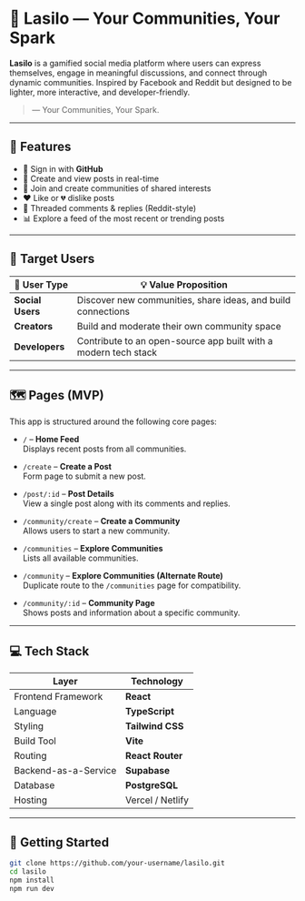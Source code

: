 # 🪩 Lasilo — Your Communities, Your Spark

**Lasilo** is a gamified social media platform where users can express themselves, engage in meaningful discussions, and connect through dynamic communities. Inspired by Facebook and Reddit but designed to be lighter, more interactive, and developer-friendly.

>— Your Communities, Your Spark.

---

## 🌟 Features

- 🔐 Sign in with **GitHub**
- 📝 Create and view posts in real-time
- 📌 Join and create communities of shared interests
- ❤️ Like or 💔 dislike posts
- 💬 Threaded comments & replies (Reddit-style)
- 📊 Explore a feed of the most recent or trending posts

---

## 🧩 Target Users

| 👤 User Type     | 💡 Value Proposition                                                |
|------------------|---------------------------------------------------------------------|
| **Social Users** | Discover new communities, share ideas, and build connections       |
| **Creators**     | Build and moderate their own community space                       |
| **Developers**   | Contribute to an open-source app built with a modern tech stack    |

---

## 🗺️ Pages (MVP)

This app is structured around the following core pages:

- `/` – **Home Feed**  
  Displays recent posts from all communities.

- `/create` – **Create a Post**  
  Form page to submit a new post.

- `/post/:id` – **Post Details**  
  View a single post along with its comments and replies.

- `/community/create` – **Create a Community**  
  Allows users to start a new community.

- `/communities` – **Explore Communities**  
  Lists all available communities.

- `/community` – **Explore Communities (Alternate Route)**  
  Duplicate route to the `/communities` page for compatibility.

- `/community/:id` – **Community Page**  
  Shows posts and information about a specific community.

---

## 💻 Tech Stack

| Layer              | Technology         |
|--------------------|--------------------|
| Frontend Framework | **React**          |
| Language           | **TypeScript**     |
| Styling            | **Tailwind CSS**   |
| Build Tool         | **Vite**           |
| Routing            | **React Router**   |
| Backend-as-a-Service | **Supabase**    |
| Database           | **PostgreSQL**     |
| Hosting            | Vercel / Netlify   |

---

## 🚀 Getting Started

```bash
git clone https://github.com/your-username/lasilo.git
cd lasilo
npm install
npm run dev
